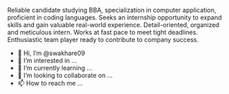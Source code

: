 Reliable candidate studying BBA, specialization in computer application, 
proficient in coding languages. Seeks an internship opportunity to 
expand skills and gain valuable real-world experience. Detail-oriented, 
organized and meticulous intern. Works at fast pace to meet tight 
deadlines. Enthusiastic team player ready to contribute to company 
success.

- 👋 Hi, I’m @swakhare09
- 👀 I’m interested in ...
- 🌱 I’m currently learning ...
- 💞️ I’m looking to collaborate on ...
- 📫 How to reach me ...

<!---
swakhare09/swakhare09 is a ✨ special ✨ repository because its `README.md` (this file) appears on your GitHub profile.
You can click the Preview link to take a look at your changes.
--->

